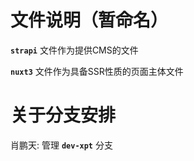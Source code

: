 # 文件说明（暂命名）
**`strapi`** 文件作为提供CMS的文件


**`nuxt3`** 文件作为具备SSR性质的页面主体文件

# 关于分支安排
肖鹏天: 管理 **`dev-xpt`** 分支